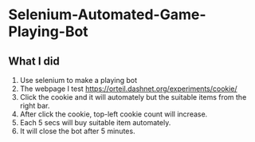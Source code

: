 # Selenium-Automated-Game-Playing-Bot

## What I did
1. Use selenium to make a playing bot
2. The webpage I test https://orteil.dashnet.org/experiments/cookie/
3. Click the cookie and it will automately but the suitable items from the right bar.
4. After click the cookie, top-left cookie count will increase. 
5. Each 5 secs will buy suitable item automately.
6. It will close the bot after 5 minutes.

<!-- <video width="640" height="360" controls>
  <source src="./demo_video.mov" type="video/quicktime">
</video> -->
